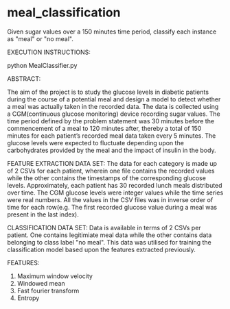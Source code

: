 # meal_classification
Given sugar values over a 150 minutes time period, classify each instance as "meal" or "no meal".

EXECUTION INSTRUCTIONS:

python MealClassifier.py
<enter for default input path>

ABSTRACT:

The aim of the project is to study the glucose levels in diabetic patients during the course of a potential meal and design a model to detect whether a meal was actually taken in the recorded data. The data is collected using a CGM(continuous glucose monitoring) device recording sugar values. 
The time period defined by the problem statement was 30 minutes before the commencement of a meal to 120 minutes after, thereby a total of 150 minutes for each patient’s recorded meal data taken every 5 minutes. The glucose levels were expected to fluctuate depending upon the carbohydrates provided by the meal and the impact of insulin in the body.

FEATURE EXTRACTION DATA SET:
The data for each category is made up of 2 CSVs for each patient, wherein one file contains the recorded values while the other contains the timestamps of the corresponding glucose levels. Approximately, each patient has 30 recorded lunch meals distributed over time. The CGM glucose levels were integer values while the time series were real numbers. All the values in the CSV files was in inverse order of time for each row(e.g. The first recorded glucose value during a meal was present in the last index).

CLASSIFICATION DATA SET:
Data is available in terms of 2 CSVs per patient. One contains legitimiate meal data while the other contains data belonging to class label "no meal". This data was utilised for training the classification model based upon the features extracted previously.

FEATURES:
1. Maximum window velocity
2. Windowed mean
3. Fast fourier transform
4. Entropy

